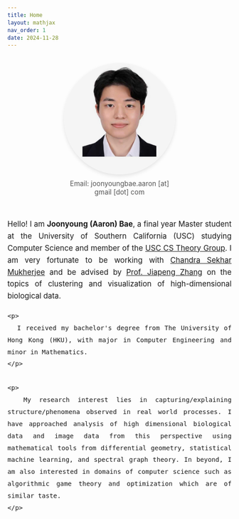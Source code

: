 ```yaml
---
title: Home
layout: mathjax
nav_order: 1
date: 2024-11-28
---
```


<style>
.profile-container {
  display: flex;
  align-items: center;
  justify-content: center;
  flex-wrap: wrap;          /* makes it responsive */
  gap: 2rem;                /* spacing between photo and text */
  margin-top: 2rem;
}

.profile-photo {
  flex: 1 1 250px;          /* grow/shrink, min width */
  max-width: 250px;         /* optional */
  text-align: center;
}

.profile-photo img {
  width: 100%;
  border-radius: 50%;       /* makes it circular */
  box-shadow: 0 4px 8px rgba(0,0,0,0.1);
}

.profile-email {
  margin-top: 0.5rem;
  font-size: 0.95rem;
  color: #555;
}

.profile-bio {
  flex: 2 1 400px;          /* take more space for text */
  font-size: 1.05rem;
  line-height: 1.6;
  text-align: justify;      /* ✅ makes text edges align neatly */
  hyphens: auto;            /* ✅ allows natural word breaks */
  text-justify: inter-word; /* ✅ evenly distributes spacing */
}
</style>

<div class="profile-container">
  <div class="profile-photo">
    <img src="/assets/images/profile.jpg" alt="Joonyoung (Aaron) Bae">
    <div class="profile-email">
      Email: joonyoungbae.aaron [at] gmail [dot] com
    </div>
  </div>

  <div class="profile-bio">
    <p>
      Hello! I am <strong>Joonyoung (Aaron) Bae</strong>, a final year Master student at the
      University of Southern California (USC)
      studying Computer Science and member of the
      <a href="https://viterbi-web.usc.edu/~cstheory/" target="_blank" rel="noopener noreferrer">USC CS Theory Group</a>.
      I am very fortunate to be working with
      <a href="https://csmukherjee.github.io/home/" target="_blank" rel="noopener noreferrer">Chandra Sekhar Mukherjee</a>
      and be advised by
      <a href="https://sites.google.com/site/jiapeng0708/home" target="_blank" rel="noopener noreferrer">Prof. Jiapeng Zhang</a>
      on the topics of clustering and visualization of high-dimensional biological data.
    </p>

    <p>
      I received my bachelor's degree from The University of Hong Kong (HKU), with major in Computer Engineering and minor in Mathematics.
    </p>

    <p>
      My research interest lies in capturing/explaining structure/phenomena observed in real world processes. I have approached analysis of high dimensional biological data and image data from this perspective using mathematical tools from differential geometry, statistical machine learning, and spectral graph theory. In beyond, I am also interested in domains of computer science such as algorithmic game theory and optimization which are of similar taste. 
    </p>
  </div>
</div>
